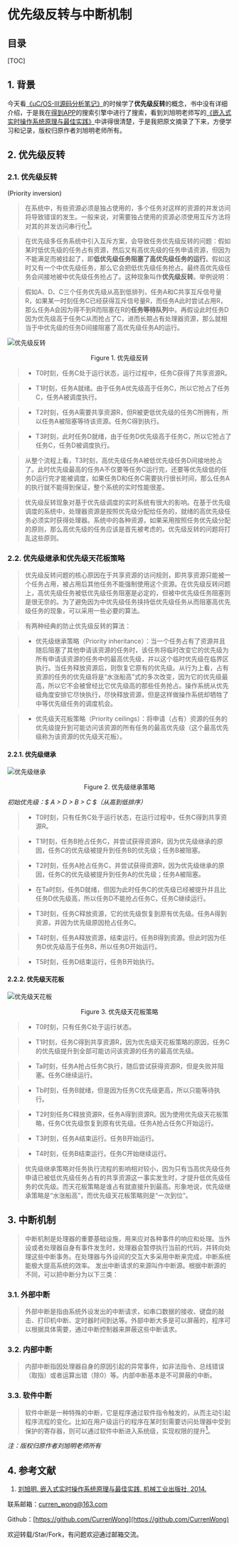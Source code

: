 优先级反转与中断机制
===

目录
---

[TOC]

## 1. 背景

今天看[《μC/OS-III源码分析笔记》](https://m.igetget.com/hybrid/v2/ebook/detail?bid=EJmMZXq1b8qOpBlD69XAdP7LEGaKJWEYBqWxRnme5vrVzo4QMZYgNyk2jNA5467K)的时候学了**优先级反转**的概念，书中没有详细介绍，于是我在[得到APP](https://www.igetget.com)的搜索引擎中进行了搜索，看到刘旭明老师写的[《嵌入式实时操作系统原理与最佳实践》]((https://m.igetget.com/hybrid/v2/ebook/detail?bid=OAdXprx6N41dm9BQkayr8z7OqLGoE3lrd80YMlVAnxRZXK2Dg5pbevPJjjnQv2eb))中讲得很清楚，于是我把原文摘录了下来，方便学习和记录，版权归原作者刘旭明老师所有。

## 2. 优先级反转

### 2.1. 优先级反转

(Priority inversion)

> 在系统中，有些资源必须是独占使用的，多个任务对这样的资源的并发访问将导致错误的发生。一般来说，对需要独占使用的资源必须使用互斥方法将对其的并发访问串行化[<sup>1</sup>](#bib-1)。

> 在优先级多任务系统中引入互斥方案，会导致任务优先级反转的问题：假如某时低优先级的任务占有资源，然后又有高优先级的任务申请资源，但因为不能满足而被挂起了，即**低优先级任务阻塞了高优先级任务的运行**。假如这时又有一个中优先级任务，那么它会把低优先级任务抢占。最终高优先级任务会间接地被中优先级任务抢占了。这种现象叫作**优先级反转**。举例说明：

> 假如A、D、C三个任务优先级从高到低排列，任务A和C共享互斥信号量R，如果某一时刻任务C已经获得互斥信号量R，而任务A此时尝试占用R，那么任务A会因为得不到R而阻塞在R的**任务等待队列**中。再假设此时任务D因为优先级高于任务C从而抢占了C，进而长期占有处理器资源，那么就相当于中优先级的任务D间接阻塞了高优先级任务A的运行。

![优先级反转](../../img/课程笔记/嵌入式系统/2.嵌入式系统基础/优先级反转.jpg)

$$
\text{Figure 1. 优先级反转}
$$

> - T0时刻，任务C处于运行状态，运行过程中，任务C获得了共享资源R。

> - T1时刻，任务A就绪。由于任务A优先级高于任务C，所以它抢占了任务C，任务A被调度执行。

> - T2时刻，任务A需要共享资源R，但R被更低优先级的任务C所拥有，所以任务A被阻塞等待该资源。任务C得到执行。

> - T3时刻，此时任务D就绪，由于任务D优先级高于任务C，所以它抢占了任务C，任务D被调度执行。

> 从整个流程上看，T3时刻，高优先级任务A被低优先级任务D间接地抢占了。此时优先级最高的任务A不仅要等任务C运行完，还要等优先级低的任务D运行完才能被调度，如果任务D和任务C需要执行很长时间，那么任务A的执行就不能得到保证，整个系统的实时性能很差。

> 优先级反转现象对基于优先级调度的实时系统有很大的影响。在基于优先级调度的系统中，处理器资源是按照优先级分配给任务的，就绪的高优先级任务必须实时获得处理器。系统中的各种资源，如果采用按照任务优先级分配的原则，那么高优先级的任务应该是首先被考虑的。优先级反转的问题将打乱这些原则。

### 2.2. 优先级继承和优先级天花板策略

>优先级反转问题的核心原因在于共享资源的访问规则，即共享资源只能被一个任务占用，被占用后其他任务不能强制使用这个资源。在优先级反转问题上，高优先级任务被低优先级任务阻塞是必定的，但被中优先级任务阻塞则是很无奈的。为了避免因为中优先级任务挟持低优先级任务从而阻塞高优先级任务的现象，可以采用一些必要的算法。

> 有两种经典的防止优先级反转的算法：

> - 优先级继承策略（Priority inheritance）：当一个任务占有了资源并且随后阻塞了其他申请该资源的任务时，该任务将临时改变它的优先级为所有申请该资源的任务中的最高优先级，并以这个临时优先级在临界区执行。当任务释放资源后，则恢复它原有的优先级。从行为上看，占有资源的任务的优先级将是“水涨船高”式的多次改变，因为它的优先级最高，所以它不会被曾经比它优先级高的那些任务抢占。操作系统从优先级角度安排它尽快执行，尽快释放资源，但是这样做操作系统却牺牲了中等优先级任务的调度机会。

> - 优先级天花板策略（Priority ceilings）：将申请（占有）资源的任务的优先级提升到可能访问该资源的所有任务的最高优先级（这个最高优先级称为该资源的优先级天花板）。

#### 2.2.1. 优先级继承

![优先级继承](../../img/课程笔记/嵌入式系统/2.嵌入式系统基础/优先级继承策略.jpg)

$$
\text{Figure 2. 优先级继承策略}
$$

_初始优先级：$ A > D > B > C $（从高到低排序）_

> - T0时刻，只有任务C处于运行状态，在运行过程中，任务C得到共享资源R。

> - T1时刻，任务B抢占任务C，并尝试获得资源R，因为优先级继承的原因，任务C的优先级被提升到任务B的优先级；任务B被阻塞。

> - T2时刻，任务A抢占任务C，并尝试获得资源R，因为优先级继承的原因，任务C的优先级被提升到任务A的优先级；任务A被阻塞。

> - 在Ta时刻，任务D就绪，但因为此时任务C的优先级已经被提升并且比任务D优先级高，所以任务D不能抢占任务C，任务C继续运行。

> - T3时刻，任务C释放资源，它的优先级恢复到原有优先级。任务A得到资源，并因为优先级原因抢占任务C。

> - T4时刻，任务A释放资源，结束运行。任务B得到资源。但此时因为任务D优先级高于任务B，所以任务D开始运行。

> - T5时刻，任务D结束运行，任务B开始执行。

#### 2.2.2. 优先级天花板

![优先级天花板](../../img/课程笔记/嵌入式系统/2.嵌入式系统基础/优先级天花板策略.jpg)

$$
\text{Figure 3. 优先级天花板策略}
$$

> - T0时刻，只有任务C处于运行状态。

> - T1时刻，任务C得到共享资源R，因为优先级天花板策略的原因，任务C的优先级提升到全部可能访问该资源的任务的最高优先级。

> - Ta时刻，任务A抢占任务C执行，随后尝试获得资源R，但是失败并阻塞。任务C继续运行。

> - Tb时刻，任务B就绪，但是因为任务C优先级更高，所以只能等待执行。

> - T2时刻任务C释放资源R，任务A得到资源R。因为使用优先级天花板策略，任务C优先级恢复到原有优先级。任务A抢占任务C开始运行。

> - T3时刻，任务A结束运行。任务B开始运行。

> - T4时刻，任务B结束运行。任务C开始继续运行。

> 优先级继承策略对任务执行流程的影响相对较小，因为只有当高优先级任务申请已被低优先级任务占有的共享资源这一事实发生时，才提升低优先级任务的优先级。而天花板策略是谁占有就直接升到最高。形象地说，优先级继承策略是“水涨船高”，而优先级天花板策略则是“一次到位”。

## 3. 中断机制

> 中断机制是处理器的重要基础设施，用来应对各种事件的响应和处理。当外设或者处理器自身有事件发生时，处理器会暂停执行当前的代码，并转向处理这些中断事务。在处理器与外设间的交互大多采用中断来完成，中断系统能极大提高系统的效率。
发出中断请求的来源叫作中断源。根据中断源的不同，可以把中断分为以下三类：

### 3.1. 外部中断

> 外部中断是指由系统外设发出的中断请求，如串口数据的接收、键盘的敲击、打印机中断、定时器时间到达等。外部中断大多是可以屏蔽的，程序可以根据具体需要，通过中断控制器来屏蔽这些中断请求。

### 3.2. 内部中断

> 内部中断指因处理器自身的原因引起的异常事件，如非法指令、总线错误（取指）或者运算出错（除0）等。内部中断基本是不可屏蔽的中断。

### 3.3. 软件中断

> 软件中断是一种特殊的中断，它是程序通过软件指令触发的，从而主动引起程序流程的变化。比如在用户级运行的程序在某时刻需要访问处理器中受到保护的寄存器，则可以通过软件中断进入系统级，实现权限的提升[<sup>1</sup>](#bib-1)。

_注：版权归原作者刘旭明老师所有_

## 4. 参考文献

<div id="bib-1"></div>

1. [刘旭明. 嵌入式实时操作系统原理与最佳实践. 机械工业出版社, 2014.](https://m.igetget.com/hybrid/v2/ebook/detail?bid=OAdXprx6N41dm9BQkayr8z7OqLGoE3lrd80YMlVAnxRZXK2Dg5pbevPJjjnQv2eb)

联系邮箱：curren_wong@163.com

Github：[https://github.com/CurrenWong](https://github.com/CurrenWong)

欢迎转载/Star/Fork，有问题欢迎通过邮箱交流。
